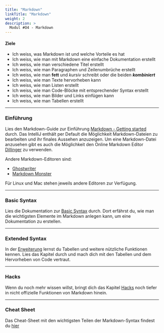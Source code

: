 ```yaml
---
title: "Markdown"
linkTitle: "Markdown"
weight: 2
description: >
  Modul #O4 - Markdown
---
```


#### Ziele
* Ich weiss, was Markdown ist und welche Vorteile es hat
* Ich weiss, wie man mit Markdown eine einfache Dokumentation erstellt
* Ich weiss, wie man verschiedene Titel erstellt
* Ich weiss, wie man Paragraphen und Zeilenumbrüche erstellt
* Ich weiss, wie man **fett** und *kursiv* schreibt oder die beiden ***kombiniert***
* Ich weiss, wie man Texte hervorheben kann
* Ich weiss, wie man Listen erstellt
* Ich weiss, wie man Code-Blöcke mit entsprechender Syntax erstellt
* Ich weiss, wie man Bilder und Links einfügen kann
* Ich weiss, wie man Tabellen erstellt

---

### Einführung
Lies den Markdown-Guide zur Einführung [Markdown - Getting started](https://www.markdownguide.org/getting-started/) durch.
Das IntelliJ enthält per Default die Möglichkeit Markdown-Dateien zu bearbeiten und ihr finales Aussehen anzuzeigen.
Um eine Markdown-Datei anzusehen gibt es auch die Möglichkeit den Online Markdown Editor [Dillinger](https://dillinger.io/) zu verwenden.

Andere Markdown-Editoren sind:
- [Ghostwriter](https://wereturtle.github.io/ghostwriter/)
- [Markdown Monster](https://markdownmonster.west-wind.com/)

Für Linux und Mac stehen jeweils andere Editoren zur Verfügung.

---

### Basic Syntax
Lies die Dokumentation zur [Basic Syntax](https://www.markdownguide.org/basic-syntax/) durch.
Dort erfährst du, wie man die wichtigsten Elemente im Markdown anlegen kann, um eine Dokumentation zu erstellen.

---

### Extended Syntax
In der [Erweiterung](https://www.markdownguide.org/extended-syntax/) lernst du Tabellen und weitere nützliche Funktionen kennen. 
Lies das Kapitel durch und mach dich mit den Tabellen und dem Hervorheben von Code vertraut.

---

### Hacks
Wenn du noch mehr wissen willst, bringt dich das Kapitel [Hacks](https://www.markdownguide.org/hacks/) noch tiefer in nicht offizielle Funktionen von Markdown hinein.

---

### Cheat Sheet
Das Cheat-Sheet mit den wichtigsten Teilen der Markdown-Syntax findest du [hier](https://www.markdownguide.org/cheat-sheet/)
